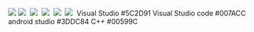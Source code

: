<img src="https://capsule-render.vercel.app/api?type=Slice&animation=twinkling&color=gradient&height=300&section=header&text=Kyungjae%20LEE&fontSize=90&fontAlign=65&fontAlignY=33&rotate=20" />
<img src="https://img.shields.io/badge/Dart-0175C2?style=flat-square&logo=Dart&logoColor=white"/></a>&nbsp 
<img src="https://img.shields.io/badge/Kotlin-7F52FF?style=flat-square&logo=Kotlin&logoColor=white"/></a>&nbsp
<img src="https://img.shields.io/badge/Flutter-02569B?style=flat-square&logo=Flutter&logoColor=white"/></a>&nbsp 
<img src="https://img.shields.io/badge/Visual_Studio-5C2D91?style=flat-square&logo=Visual_Studio&logoColor=white"/></a>&nbsp 
<img src="https://img.shields.io/badge/Android_studio-3DDC84?style=flat-square&logo=AndroidStudio&logoColor=white"/></a>&nbsp 
Visual Studio #5C2D91
Visual Studio code #007ACC
android studio #3DDC84
C++ #00599C
<!--
**LEE-Kyungjae/LEE-Kyungjae** is a ✨ _special_ ✨ repository because its `README.md` (this file) appears on your GitHub profile.

Here are some ideas to get you started:

- 🔭 I’m currently working on ...
- 🌱 I’m currently learning ...
- 👯 I’m looking to collaborate on ...
- 🤔 I’m looking for help with ...
- 💬 Ask me about ...
- 📫 How to reach me: ...
- 😄 Pronouns: ...
- ⚡ Fun fact: ...
-->
